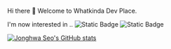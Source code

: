 Hi there 👋
Welcome to Whatkinda Dev Place.

I'm now interested in ..
![Static Badge](https://img.shields.io/badge/Java-green) ![Static Badge](https://img.shields.io/badge/Spring-black)

[![Jonghwa Seo's GitHub stats](https://github-readme-stats.vercel.app/api?username=whatkinda&show_icons=true&theme=cobalt)](https://github.com/whatkinda/github-readme-stats)
